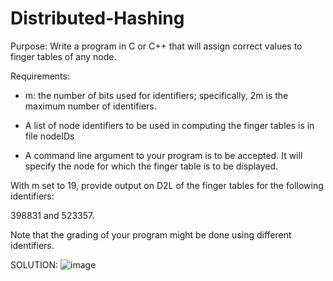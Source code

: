 # Distributed-Hashing

Purpose: Write a program in C or C++ that will assign correct values to finger tables of any node.

Requirements:

- m: the number of bits used for identifiers; specifically, 2m is the maximum number of identifiers.

- A list of node identifiers to be used in computing the finger tables is in file nodeIDs

- A command line argument to your program is to be accepted. It will specify the node for which the finger table is to be displayed.

With m set to 19, provide output on D2L of the finger tables for the following identifiers:

398831 and 523357.

Note that the grading of your program might be done using different identifiers.

SOLUTION:
![image](https://github.com/DWright91/Distributed-Hashing/assets/94549091/15c2d57d-5b2a-4738-b233-75b65a749f58)
